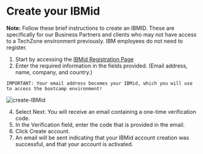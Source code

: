 # Create your IBMid

**Note:**  Follow these brief instructions to create an IBMID. These are specifically for our Business Partners and clients who may not have access to a TechZone environment previously. IBM employees do not need to register.

1. Start by accessing the [IBMid Registration Page](https://www.ibm.com/account/reg/signup?formid=urx-19776&)
2. Enter the required information in the fields provided. (Email address, name, company, and country.)

```IMPORTANT: Your email address becomes your IBMid, which you will use to access the bootcamp environment!```


![create-IBMid](assets/create-your-IBMid.png)

4. Select Next. You will receive an email containing a one-time verification code.
5. In the Verification field, enter the code that is provided in the email.
6. Click Create account.
7. An email will be sent indicating that your IBMid account creation was successful, and that your account is activated.    

